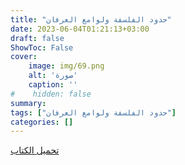 ```yaml
---
title: "حدود الفلسفة ولوامع العرفان"
date: 2023-06-04T01:21:13+03:00
draft: false
ShowToc: False
cover:
    image: img/69.png
    alt: 'صورة'
    caption: ''
#    hidden: false
summary: 
tags: ["حدود الفلسفة ولوامع العرفان"]
categories: []
---
```

[تحميل الكتاب](./../../books/69.pdf)

